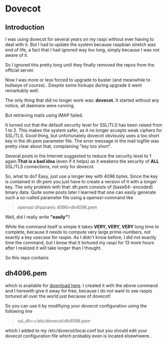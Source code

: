 # Dovecot

## Introduction
I was using dovecot for
several years on my raspi
without ever having to deal
with it. But I had to update
the system because raspbian
stretch was end of life, a fact that I had ignored way
too long, simply because I 
was not aware of it.

So I ignored this pretty long
until they finally removed
the repos from the official
server.

Now I was more or less
forced to upgrade to buster
(and meanwhile to bullseye
of course)..
Despite some hickups during
upgrade it went remarkably
well.

The only thing that did
no longer work was: **dovecot.**
 It started without any 
 notice, all daemons were
 running.

 But retrieving mails using
 IMAP failed. 

 It turned out that the 
 default security level
 for SSL/TLS has been raised
 from 1 to 2. This makes
 the system safer, as it
 no longer accepts weak
 ciphers for SSL/TLS.
 Good thing, but unfortunately
 dovecot obviously uses a
 too short key in the dh.pem
 parameter file. The error
 message in the mail 
 logfile was pretty clear
 about that, complaining
 "key too short".

 Several posts in the
 Internet suggested to
 reduce the security level
 to 1 again.**That is a
 bad idea** 
 (even if it helps) 
 as it weakens
 the security of **ALL** 
 SSL/TLS connections, not
 only for dovecot.

 So, what to do? Easy, just
 use a longer key with 4096
 bytes. Since the key is 
 contained in dh.pem you
 just have to create a 
 version of it with a
 longer key. The only 
 problem with that:
 dh.pem consists of (base64-
 encoded) binary data.
 Quite some posts later I
 learned that one can
 easily generate such a
 so-called parameter file
 using a openssl-command like
> openssl dhparams 4096\>dh4096.pem

 Well, did I really write **"easily"**?

 While the command itself is simple
 it takes **VERY, VERY, VERY**
 long time to complete,
 because it needs to
 compute very large prime-numbers, not exactly a key 
 usecase for raspis.
 As I didn't know before, I
 did not exactly time the
 command, but I know that it
 tortured my raspi for 13
 more hours after I realized it will take longer than
 I thought.

 So this repo contains
## dh4096.pem
 which is available for
 [download here](https://raw.githubusercontent.com/Benno-K/dovecot/main/dh4096.pem).
 I created it with the
 above command and I
 herewith give it away for
 free, because I
 do not want to see raspis
 tortured all over the world
 just because of dovecot!

 So you can use it by
 modifiying your dovecot
 configuration using
 the following line
> ssl_dh=</etc/dovecot/dh4096.pem

which I added to my
/etc/dovecot/local.conf but
you should edit your dovecot
configuration file which 
probably even is located
elsewhwere..
